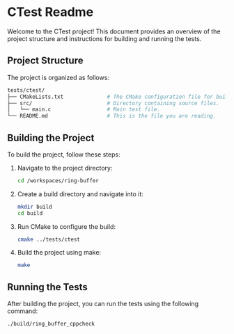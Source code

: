 # CTest Readme

Welcome to the CTest project! This document provides an overview of the project structure and instructions for building and running the tests.

## Project Structure

The project is organized as follows:

```bash
tests/ctest/        
├── CMakeLists.txt              # The CMake configuration file for building the project.
├── src/                        # Directory containing source files.
│   └── main.c                  # Main test file.
└── README.md                   # This is the file you are reading.
```

## Building the Project

To build the project, follow these steps:

1. Navigate to the project directory:
   ```bash
   cd /workspaces/ring-buffer
   ```

2. Create a build directory and navigate into it:
   ```bash
   mkdir build
   cd build
   ```

3. Run CMake to configure the build:
   ```bash
   cmake ../tests/ctest
   ```

4. Build the project using make:
   ```bash
   make
   ```

## Running the Tests

After building the project, you can run the tests using the following command:
```bash
./build/ring_buffer_cppcheck
```